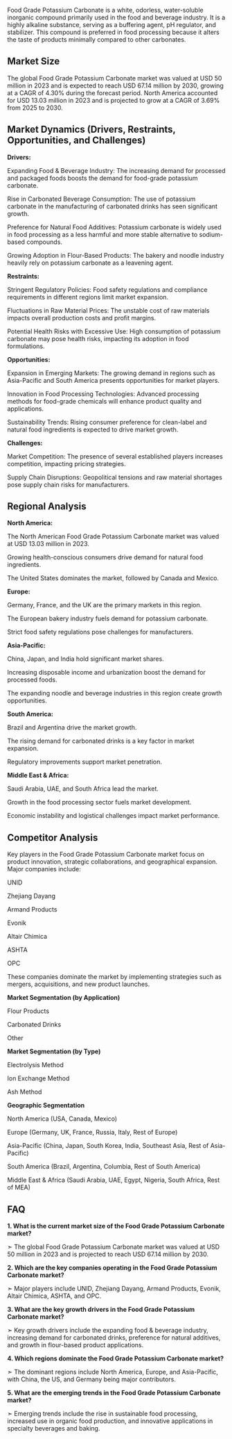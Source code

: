 Food Grade Potassium Carbonate is a white, odorless, water-soluble inorganic compound primarily used in the food and beverage industry. It is a highly alkaline substance, serving as a buffering agent, pH regulator, and stabilizer. This compound is preferred in food processing because it alters the taste of products minimally compared to other carbonates.

## Market Size

The global Food Grade Potassium Carbonate market was valued at USD 50 million in 2023 and is expected to reach USD 67.14 million by 2030, growing at a CAGR of 4.30% during the forecast period. North America accounted for USD 13.03 million in 2023 and is projected to grow at a CAGR of 3.69% from 2025 to 2030.

## Market Dynamics (Drivers, Restraints, Opportunities, and Challenges)

**Drivers:**

Expanding Food & Beverage Industry: The increasing demand for processed and packaged foods boosts the demand for food-grade potassium carbonate.

Rise in Carbonated Beverage Consumption: The use of potassium carbonate in the manufacturing of carbonated drinks has seen significant growth.

Preference for Natural Food Additives: Potassium carbonate is widely used in food processing as a less harmful and more stable alternative to sodium-based compounds.

Growing Adoption in Flour-Based Products: The bakery and noodle industry heavily rely on potassium carbonate as a leavening agent.

**Restraints:**

Stringent Regulatory Policies: Food safety regulations and compliance requirements in different regions limit market expansion.

Fluctuations in Raw Material Prices: The unstable cost of raw materials impacts overall production costs and profit margins.

Potential Health Risks with Excessive Use: High consumption of potassium carbonate may pose health risks, impacting its adoption in food formulations.

**Opportunities:**

Expansion in Emerging Markets: The growing demand in regions such as Asia-Pacific and South America presents opportunities for market players.

Innovation in Food Processing Technologies: Advanced processing methods for food-grade chemicals will enhance product quality and applications.

Sustainability Trends: Rising consumer preference for clean-label and natural food ingredients is expected to drive market growth.

**Challenges:**

Market Competition: The presence of several established players increases competition, impacting pricing strategies.

Supply Chain Disruptions: Geopolitical tensions and raw material shortages pose supply chain risks for manufacturers.

## Regional Analysis

**North America:**

The North American Food Grade Potassium Carbonate market was valued at USD 13.03 million in 2023.

Growing health-conscious consumers drive demand for natural food ingredients.

The United States dominates the market, followed by Canada and Mexico.

**Europe:**

Germany, France, and the UK are the primary markets in this region.

The European bakery industry fuels demand for potassium carbonate.

Strict food safety regulations pose challenges for manufacturers.

**Asia-Pacific:**

China, Japan, and India hold significant market shares.

Increasing disposable income and urbanization boost the demand for processed foods.

The expanding noodle and beverage industries in this region create growth opportunities.

**South America:**

Brazil and Argentina drive the market growth.

The rising demand for carbonated drinks is a key factor in market expansion.

Regulatory improvements support market penetration.

**Middle East & Africa:**

Saudi Arabia, UAE, and South Africa lead the market.

Growth in the food processing sector fuels market development.

Economic instability and logistical challenges impact market performance.

## Competitor Analysis

Key players in the Food Grade Potassium Carbonate market focus on product innovation, strategic collaborations, and geographical expansion. Major companies include:

UNID

Zhejiang Dayang

Armand Products

Evonik

Altair Chimica

ASHTA

OPC

These companies dominate the market by implementing strategies such as mergers, acquisitions, and new product launches.

**Market Segmentation (by Application)**

Flour Products

Carbonated Drinks

Other

**Market Segmentation (by Type)**

Electrolysis Method

Ion Exchange Method

Ash Method

**Geographic Segmentation**

North America (USA, Canada, Mexico)

Europe (Germany, UK, France, Russia, Italy, Rest of Europe)

Asia-Pacific (China, Japan, South Korea, India, Southeast Asia, Rest of Asia-Pacific)

South America (Brazil, Argentina, Columbia, Rest of South America)

Middle East & Africa (Saudi Arabia, UAE, Egypt, Nigeria, South Africa, Rest of MEA)

## FAQ 

**1. What is the current market size of the Food Grade Potassium Carbonate market?**

➣ The global Food Grade Potassium Carbonate market was valued at USD 50 million in 2023 and is projected to reach USD 67.14 million by 2030.

**2. Which are the key companies operating in the Food Grade Potassium Carbonate market?**

➣ Major players include UNID, Zhejiang Dayang, Armand Products, Evonik, Altair Chimica, ASHTA, and OPC.

**3. What are the key growth drivers in the Food Grade Potassium Carbonate market?**

➣ Key growth drivers include the expanding food & beverage industry, increasing demand for carbonated drinks, preference for natural additives, and growth in flour-based product applications.

**4. Which regions dominate the Food Grade Potassium Carbonate market?**

➣ The dominant regions include North America, Europe, and Asia-Pacific, with China, the US, and Germany being major contributors.

**5. What are the emerging trends in the Food Grade Potassium Carbonate market?**

➣ Emerging trends include the rise in sustainable food processing, increased use in organic food production, and innovative applications in specialty beverages and baking.
